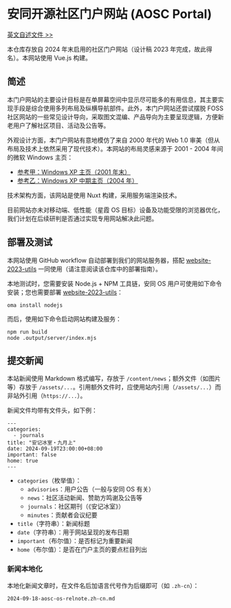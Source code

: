 安同开源社区门户网站 (AOSC Portal)
===

[英文自述文件 >>](/README.md)

本仓库存放自 2024 年末启用的社区门户网站（设计稿 2023 年完成，故此得名）。本网站使用 Vue.js 构建。

简述
---

本门户网站的主要设计目标是在单屏幕空间中显示尽可能多的有用信息，其主要实现手段是综合使用多列布局及纵横导航部件。此外，本门户网站还尝试摆脱 FOSS 社区网站的一些常见设计导向，采取图文混编、产品导向为主要呈现逻辑，方便新老用户了解社区项目、活动及公告等。

外观设计方面，本门户网站有意地模仿了来自 2000 年代的 Web 1.0 审美（但从布局及技术上依然采用了现代技术）。本网站的布局灵感来源于 2001 - 2004 年间的微软 Windows 主页：

- [参考甲：Windows XP 主页（2001 年末）](https://web.archive.org/web/20011211230629/http://microsoft.com/windowsxp/default.asp)
- [参考乙：Windows XP 中期主页（2004 年）](https://web.archive.org/web/20040204080626/http://www.microsoft.com/china/windows/default.mspx)

技术架构方面，该网站是使用 Nuxt 构建，采用服务端渲染技术。

目前网站亦未对移动端、低性能（星霞 OS 目标）设备及功能受限的浏览器优化，我们计划在后续研判是否通过实现专用网站解决此问题。

部署及测试
---

本网站使用 GitHub workflow 自动部署到我们的网站服务器，搭配 [website-2023-utils](https://github.com/AOSC-Dev/website-2023-utils) 一同使用（请注意阅读该仓库中的部署指南）。

本地测试时，您需要安装 Node.js + NPM 工具链，安同 OS 用户可使用如下命令安装；您也需要部署 [website-2023-utils](https://github.com/AOSC-Dev/website-2023-utils)：

```
oma install nodejs
```

而后，使用如下命令启动网站构建及服务：

```
npm run build
node .output/server/index.mjs
```

提交新闻
---

本站新闻使用 Markdown 格式编写，存放于 `/content/news`；额外文件（如图片等）存放于 `/assets/...`。引用额外文件时，应使用站内引用（`/assets/...`）而非站外引用（`https://...`）。

新闻文件均带有文件头，如下例：

```
---
categories:
  - journals
title: "安记冰室・九月上"
date: 2024-09-19T23:00:00+08:00
important: false
home: true
---
```

- `categories`（枚举值）：
    - `advisories`：用户公告（一般与安同 OS 有关）
    - `news`：社区活动新闻、赞助方鸣谢及公告等
    - `journals`：社区期刊（《安记冰室》）
    - `minutes`：贡献者会议纪要
- `title`（字符串）：新闻标题
- `date`（字符串）：用于网站呈现的发布日期
- `important`（布尔值）：是否标记为重要新闻
- `home`（布尔值）：是否在门户主页的要点栏目列出

### 新闻本地化

本地化新闻文章时，在文件名后加语言代号作为后缀即可（如 `.zh-cn`）：

```
2024-09-18-aosc-os-relnote.zh-cn.md
```
